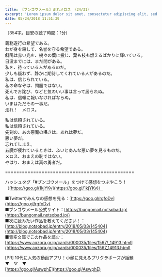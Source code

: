 ```yaml
---
title: 【ブンゴウメール】走れメロス （24/31）
excerpt: 'Lorem ipsum dolor sit amet, consectetur adipiscing elit, sed do eiusmod tempor incididunt ut labore et dolore magna aliqua. Praesent elementum facilisis leo vel fringilla est ullamcorper eget. At imperdiet dui accumsan sit amet nulla facilisi morbi tempus.'
date: 05/24/2018 11:51:39
---
```


（354字。目安の読了時間：1分）  
  
  
義務遂行の希望である。  
わが身を殺して、名誉を守る希望である。  
斜陽は赤い光を、樹々の葉に投じ、葉も枝も燃えるばかりに輝いている。  
日没までには、まだ間がある。  
私を、待っている人があるのだ。  
少しも疑わず、静かに期待してくれている人があるのだ。  
私は、信じられている。  
私の命なぞは、問題ではない。  
死んでお詫び、などと気のいい事は言って居られぬ。  
私は、信頼に報いなければならぬ。  
いまはただその一事だ。  
走れ！　メロス。  
  
  
 私は信頼されている。  
私は信頼されている。  
先刻の、あの悪魔の囁きは、あれは夢だ。  
悪い夢だ。  
忘れてしまえ。  
五臓が疲れているときは、ふいとあんな悪い夢を見るものだ。  
メロス、おまえの恥ではない。  
やはり、おまえは真の勇者だ。  
  
\==============================\================  
  
ハッシュタグ「#ブンゴウメール」をつけて感想をつぶやこう！（[https://goo.gl/1kjYKv](https://goo.gl/1kjYKv)）  
  
■Twitterでみんなの感想を見る：[https://goo.gl/rgfoDv](https://goo.gl/rgfoDv)  
■ブンゴウメール公式サイト：[https://bungomail.notsobad.jp](https://bungomail.notsobad.jp/)  
■次に読みたい作品を教えてください！：[http://blog.notsobad.jp/entry/2018/05/03/145404](http://blog.notsobad.jp/entry/2018/05/03/145404)  
■青空文庫でこの作品を読む：[https://www.aozora.gr.jp/cards/000035/files/1567\_14913.html](https://www.aozora.gr.jp/cards/000035/files/1567_14913.html)  
  
\[PR\] 10代に人気の動画アプリ！小顔に見えるプリクラポーズが話題  
▼　▽　▼  
[https://goo.gl/AswphE](https://goo.gl/AswphE)